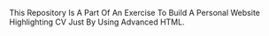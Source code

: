 This Repository Is A Part Of An Exercise To Build A Personal Website Highlighting CV Just By Using Advanced HTML.
